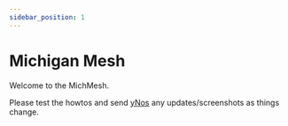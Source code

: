 ```yaml
---
sidebar_position: 1
---
```


# Michigan Mesh

Welcome to the MichMesh. 

Please test the howtos and send [yNos](contact.md) any updates/screenshots as things change.
